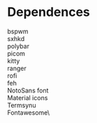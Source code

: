 # Dependences
  bspwm\
  sxhkd\
  polybar\
  picom\
  kitty\
  ranger\
  rofi\
  feh\
  NotoSans font\
  Material icons\
  Termsynu\
  Fontawesome\
